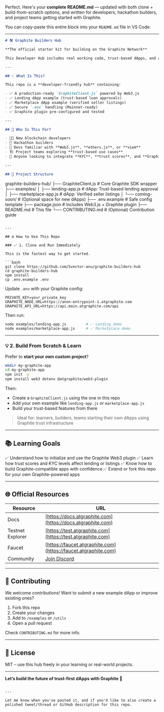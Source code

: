 Perfect. Here's your **complete README.md** — updated with both clone + build-from-scratch options, and written for developers, hackathon builders, and project teams getting started with Graphite.

You can copy-paste this entire block into your `README.md` file in VS Code:

---

```md
# 🛠️ Graphite Builders Hub

**The official starter kit for building on the Graphite Network**

This Developer Hub includes real working code, trust-based dApps, and an extendable SDK structure powered by the `@atgraphite/web3-plugin`. Whether you're just getting started or building production apps, this is the fastest way to onboard onto Graphite.

---

## 💡 What Is This?

This repo is a **developer-friendly hub** containing:

- ✅ A production-ready `GraphiteClient.js` powered by Web3.js
- ✅ Lending dApp example (trust-based loan approvals)
- ✅ Marketplace dApp example (verified seller listings)
- ✅ Secure `.env` handling (Mainnet-ready)
- ✅ Graphite plugin pre-configured and tested

---

## 👥 Who Is This For?

- 🧑‍💻 New blockchain developers
- 🚀 Hackathon builders
- 🔌 Devs familiar with **Web3.js**, **ethers.js**, or **viem**
- 🏗️ Project teams exploring **trust-based use cases**
- 🔐 Anyone looking to integrate **KYC**, **trust scores**, and **Graphite Network APIs**

---

## 📂 Project Structure

```

graphite-builders-hub/
├── GraphiteClient.js        # Core Graphite SDK wrapper
├── examples/
│   ├── lending-app.js       # dApp: Trust-based lending approval
│   ├── marketplace-app.js   # dApp: Verified seller listings
│   └── coming-soon/         # (Optional space for new dApps)
├── .env.example             # Safe config template
├── package.json             # Includes Web3.js + Graphite plugin
├── README.md                # This file
└── CONTRIBUTING.md          # (Optional) Contribution guide

````

---

## ⚙️ How to Use This Repo

### ✅ 1. Clone and Run Immediately

This is the fastest way to get started.

```bash
git clone https://github.com/Svector-anu/graphite-builders-hub
cd graphite-builders-hub
npm install
cp .env.example .env
````

Update `.env` with your Graphite config:

```env
PRIVATE_KEY=your_private_key
GRAPHITE_NODE_URL=https://anon-entrypoint-1.atgraphite.com
GRAPHITE_API_URL=https://api.main.atgraphite.com/api
```

Then run:

```bash
node examples/lending-app.js         # ✅ Lending demo
node examples/marketplace-app.js     # ✅ Marketplace demo
```

---

### 💡 2. Build From Scratch & Learn

Prefer to **start your own custom project**?

```bash
mkdir my-graphite-app
cd my-graphite-app
npm init -y
npm install web3 dotenv @atgraphite/web3-plugin
```

Then:

* Create a `GraphiteClient.js` using the one in this repo
* Add your own example like `lending-app.js` or `marketplace-app.js`
* Build your trust-based features from there

> Ideal for: learners, builders, teams starting their own dApps using Graphite trust infrastructure

---

## 📚 Learning Goals

✅ Understand how to initialize and use the Graphite Web3 plugin
✅ Learn how trust scores and KYC levels affect lending or listings
✅ Know how to build Graphite-compatible apps with confidence
✅ Extend or fork this repo for your own Graphite-powered apps

---

## 🌐 Official Resources

| Resource         | URL                                                            |
| ---------------- | -------------------------------------------------------------- |
| Docs             | [https://docs.atgraphite.com](https://docs.atgraphite.com)     |
| Testnet Explorer | [https://test.atgraphite.com](https://test.atgraphite.com)     |
| Faucet           | [https://faucet.atgraphite.com](https://faucet.atgraphite.com) |
| Community        | [Join Discord](https://discord.gg/graphite-network)            |

---

## 🤝 Contributing

We welcome contributions! Want to submit a new example dApp or improve existing ones?

1. Fork this repo
2. Create your changes
3. Add to `/examples` or `/utils`
4. Open a pull request

Check `CONTRIBUTING.md` for more info.

---

## 📜 License

MIT – use this hub freely in your learning or real-world projects.

---

**Let’s build the future of trust-first dApps with Graphite 🚀**

```

---

Let me know when you've pasted it, and if you'd like to also create a polished tweet/thread or GitHub description for this repo.
```
